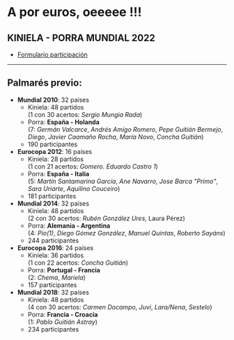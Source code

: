 # A por euros, oeeeee !!!

## KINIELA - PORRA MUNDIAL 2022
- [Formulario participación](https://docs.google.com/forms/d/e/1FAIpQLSf4IL-8piPTv2mk3eZRv8ybTWkJXW0aL4-6XjX2crJjcds5uQ/viewform)
____________
## Palmarés previo:
- **Mundial 2010**: 32 países 
  - Kiniela: 48 partidos  
    (1 con 30 acertos: _Sergio Mungia Rada_)
  - Porra:   **España - Holanda**  
    (7: _Germán Valcarce_, _Andrés Amigo Romero_, _Pepe Guitián Bermejo_, _Diego_, _Javier Caamaño Rocha_, _María Novo_, _Concha Guitián_)
  - 190 participantes
- **Eurocopa 2012**: 16 países
  - Kiniela: 28 partidos  
    (1 con 21 acertos: _Gomero. Eduardo Castro 1_)
  - Porra:   **España - Italia**  
    (5: _Martín Santamarina García_, _Ane Navarro_, _Jose Barca "Primo"_, _Sara Uriarte_, _Aquilino Couceiro_)
  - 181 participantes
- **Mundial 2014**: 32 países
  - Kiniela: 48 partidos  
    (2 con 30 acertos: _Rubén González Ures_, Laura Pérez) 
  - Porra:   **Alemania - Argentina**  
    (4: _Pío(1)_, _Diego Gómez González_, _Manuel Quintas_, _Roberto Sayáns_) 
  - 244 participantes
- **Eurocopa 2016**: 24 países
  - Kiniela: 36 partidos  
    (1 con 22 acertos: _Concha Guitián_)
  - Porra:   **Portugal - Francia**  
    (2: _Chema_, _Mariela_) 
  - 157 participantes
- **Mundial 2018**: 32 países
  - Kiniela: 48 partidos  
    (4 con 30 acertos: _Carmen Docampo_, _Juvi_, _Lara/Nena_, _Sestelo_) 
  - Porra:   **Francia - Croacia**  
    (1: _Pablo Guitián Astray_)
  - 234 participantes
